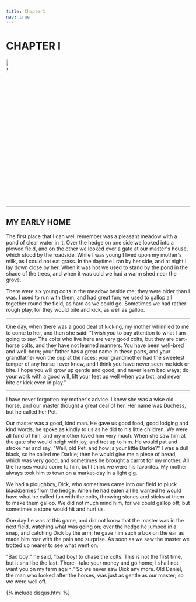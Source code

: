 ```yaml
---
title: Chapter1
nav: true
---
```


# CHAPTER I
<div><img src="{{ "/images/BB1.jpg" | absolute_url }}" alt="github octocat" style="width:10%;" ></div> 

---

## MY EARLY HOME

The first place that I can well remember was a pleasant meadow with a pond of clear water in it. Over the hedge on one side we looked into a plowed field, and on the other we looked over a gate at our master's
house, which stood by the roadside. While I was young I lived upon my mother's milk, as I could not eat grass. In the daytime I ran by her side, and at night I lay down close by her. When it was hot we used to
stand by the pond in the shade of the trees, and when it was cold we had a warm shed near the grove.

There were six young colts in the meadow beside me; they were older than I was. I used to run with them, and had great fun; we used to gallop all together round the field, as hard as we could go. Sometimes we had
rather rough play, for they would bite and kick, as well as gallop.


---


One day, when there was a good deal of kicking, my mother whinnied to me
to come to her, and then she said: "I wish you to pay attention to what
I am going to say. The colts who live here are very good colts, but they
are cart-horse colts, and they have not learned manners. You have been
well-bred and well-born; your father has a great name in these parts,
and your grandfather won the cup at the races; your grandmother had the
sweetest temper of any horse I ever knew, and I think you have never
seen me kick or bite. I hope you will grow up gentle and good, and never
learn bad ways; do your work with a good will, lift your feet up well
when you trot, and never bite or kick even in play."


---


I have never forgotten my mother's advice. I knew she was a wise old
horse, and our master thought a great deal of her. Her name was Duchess,
but he called her Pet.

Our master was a good, kind man. He gave us good food, good lodging and
kind words; he spoke as kindly to us as he did to his little children.
We were all fond of him, and my mother loved him very much. When she saw
him at the gate she would neigh with joy, and trot up to him. He would
pat and stroke her and say, "Well, old Pet, and how is your little
Darkie?" I was a dull black, so he called me Darkie; then he would give
me a piece of bread, which was very good, and sometimes he brought a
carrot for my mother. All the horses would come to him, but I think we
were his favorites. My mother always took him to town on a market-day in
a light gig.

We had a ploughboy, Dick, who sometimes came into our field to pluck
blackberries from the hedge. When he had eaten all he wanted he would
have what he called fun with the colts, throwing stones and sticks at
them to make them gallop. We did not much mind him, for we could gallop
off; but sometimes a stone would hit and hurt us.

One day he was at this game, and did not know that the master was in the
next field, watching what was going on; over the hedge he jumped in a
snap, and catching Dick by the arm, he gave him such a box on the ear as
made him roar with the pain and surprise. As soon as we saw the master
we trotted up nearer to see what went on.

"Bad boy!" he said, "bad boy! to chase the colts. This is not the first
time, but it shall be the last. There--take your money and go home; I
shall not want you on my farm again." So we never saw Dick any more. Old
Daniel, the man who looked after the horses, was just as gentle as our
master; so we were well off.

{% include disqus.html %}
